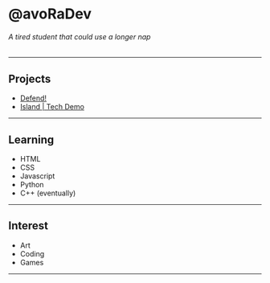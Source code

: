 # **@avoRaDev**
###### *A tired student that could use a longer nap*
___
## Projects
- [Defend!](https://avoradev.github.io/defend/)
- [Island | Tech Demo](https://avoradev.github.io/island/)
___
## Learning
- HTML
- CSS
- Javascript
- Python
- C++ (eventually)
___
## Interest
- Art
- Coding
- Games
___
